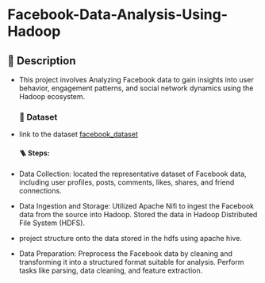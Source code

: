 # Facebook-Data-Analysis-Using-Hadoop

## 📝 Description
* This project involves Analyzing Facebook data to gain insights into user behavior, engagement patterns, and social network dynamics using the Hadoop ecosystem.

  ### 📙 Dataset
* link to the dataset [facebook_dataset](https://github.com/Avani10/Facebook-Data-Analysis/blob/master/pseudo_facebook.csv)

  #### 🪜 Steps:
* Data Collection: located the representative dataset of Facebook data, including user profiles, posts, comments, likes, shares, and friend connections.
    
* Data Ingestion and Storage: Utilized Apache Nifi to ingest the Facebook data from the source into Hadoop. Stored the data in Hadoop Distributed File System (HDFS).
    
*  project structure onto the data stored in the hdfs using apache hive.
* Data Preparation: Preprocess the Facebook data by cleaning and transforming it into a structured format suitable for analysis. Perform tasks like parsing, data cleaning, and feature extraction.



    
